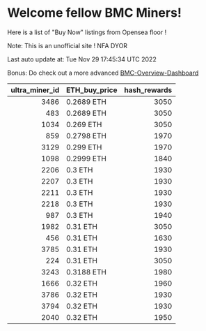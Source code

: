 # Welcome fellow BMC Miners!
Here is a list of "Buy Now" listings from Opensea floor !

Note: This is an unofficial site ! NFA DYOR

Last auto update at: Tue Nov 29 17:45:34 UTC 2022

Bonus: Do check out a more advanced [BMC-Overview-Dashboard](https://dune.com/defifunk/BMC-Overview-Dashboard)


|   ultra_miner_id | ETH_buy_price   |   hash_rewards |
|-----------------:|:----------------|---------------:|
|             3486 | 0.2689 ETH      |           3050 |
|              483 | 0.2689 ETH      |           3050 |
|             1034 | 0.269 ETH       |           3050 |
|              859 | 0.2798 ETH      |           1970 |
|             3129 | 0.299 ETH       |           1970 |
|             1098 | 0.2999 ETH      |           1840 |
|             2206 | 0.3 ETH         |           1930 |
|             2207 | 0.3 ETH         |           1930 |
|             2211 | 0.3 ETH         |           1930 |
|             2218 | 0.3 ETH         |           1930 |
|              987 | 0.3 ETH         |           1940 |
|             1982 | 0.31 ETH        |           3050 |
|              456 | 0.31 ETH        |           1630 |
|             3785 | 0.31 ETH        |           1930 |
|              224 | 0.31 ETH        |           3050 |
|             3243 | 0.3188 ETH      |           1980 |
|             1666 | 0.32 ETH        |           1960 |
|             3786 | 0.32 ETH        |           1930 |
|             3794 | 0.32 ETH        |           1930 |
|             2040 | 0.32 ETH        |           1950 |